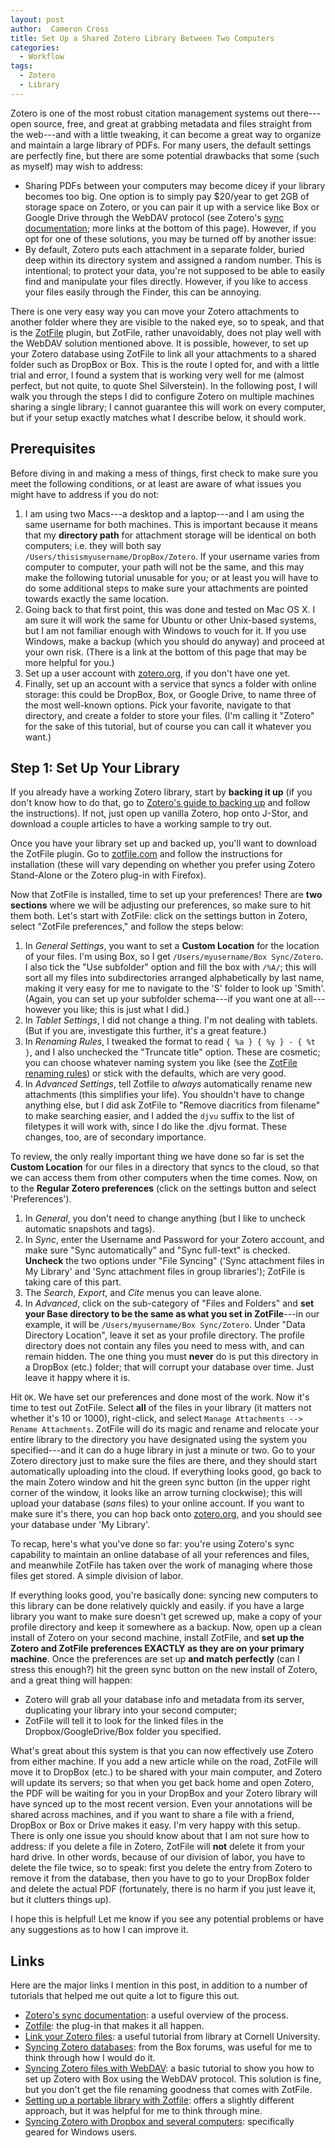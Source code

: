 ```yaml
---
layout: post
author:	 Cameron Cross
title: Set Up a Shared Zotero Library Between Two Computers
categories:
  - Workflow
tags:
  - Zotero
  - Library
---
```


Zotero is one of the most robust citation management systems out there---open source, free, and great at grabbing metadata and files straight from the web---and with a little tweaking, it can become a great way to organize and maintain a large library of PDFs. For many users, the default settings are perfectly fine, but there are some potential drawbacks that some (such as myself) may wish to address:

- Sharing PDFs between your computers may become dicey if your library becomes too big. One option is to simply pay $20/year to get 2GB of storage space on Zotero, or you can pair it up with a service like Box or Google Drive through the WebDAV protocol (see Zotero's [sync documentation](https://www.zotero.org/support/sync); more links at the bottom of this page). However, if you opt for one of these solutions, you may be turned off by another issue:
- By default, Zotero puts each attachment in a separate folder, buried deep within its directory system and assigned a random number. This is intentional; to protect your data, you're not supposed to be able to easily find and manipulate your files directly. However, if you like to access your files easily through the Finder, this can be annoying.

There is one very easy way you can move your Zotero attachments to another folder where they are visible to the naked eye, so to speak, and that is the [ZotFile](http://zotfile.com/) plugin, but ZotFile, rather unavoidably, does not play well with the WebDAV solution mentioned above. It is possible, however, to set up your Zotero database using ZotFile to link all your attachments to a shared folder such as DropBox or Box. This is the route I opted for, and with a little trial and error, I found a system that is working very well for me (almost perfect, but not quite, to quote Shel Silverstein). In the following post, I will walk you through the steps I did to configure Zotero on multiple machines sharing a single library; I cannot guarantee this will work on every computer, but if your setup exactly matches what I describe below, it should work.



## Prerequisites ##

Before diving in and making a mess of things, first check to make sure you meet the following conditions, or at least are aware of what issues you might have to address if you do not:

1. I am using two Macs---a desktop and a laptop---and I am using the same username for both machines. This is important because it means that my **directory path** for attachment storage will be identical on both computers; i.e. they will both say `/Users/thisismyusername/DropBox/Zotero`. If your username varies from computer to computer, your path will not be the same, and this may make the following tutorial unusable for you; or at least you will have to do some additional steps to make sure your attachments are pointed towards exactly the same location.
2. Going back to that first point, this was done and tested on Mac OS X. I am sure it will work the same for Ubuntu or other Unix-based systems, but I am not familiar enough with Windows to vouch for it. If you use Windows, make a backup (which you should do anyway) and proceed at your own risk. (There is a link at the bottom of this page that may be more helpful for you.)
3. Set up a user account with [zotero.org](https://www.zotero.org/), if you don't have one yet. 
4. Finally, set up an account with a service that syncs a folder with online storage: this could be DropBox, Box, or Google Drive, to name three of the most well-known options. Pick your favorite, navigate to that directory, and create a folder to store your files. (I'm calling it "Zotero" for the sake of this tutorial, but of course you can call it whatever you want.)

## Step 1: Set Up Your Library ##



If you already have a working Zotero library, start by **backing it up** (if you don't know how to do that, go to [Zotero's guide to backing up](https://www.zotero.org/support/zotero_data) and follow the instructions). If not, just open up vanilla Zotero, hop onto J-Stor, and download a couple articles to have a working sample to try out.

Once you have your library set up and backed up, you'll want to download the ZotFile plugin. Go to [zotfile.com](http://zotfile.com/) and follow the instructions for installation (these will vary depending on whether you prefer using Zotero Stand-Alone or the Zotero plug-in with Firefox).

Now that ZotFile is installed, time to set up your preferences! There are **two sections** where we will be adjusting our preferences, so make sure to hit them both. Let's start with ZotFile: click on the settings button in Zotero, select "ZotFile preferences," and follow the steps below:


1. In _General Settings_, you want to set a **Custom Location** for the location of your files. I'm using Box, so I get `/Users/myusername/Box Sync/Zotero`. I also tick the "Use subfolder" option and fill the box with `/%A/`; this will sort all my files into subdirectories arranged alphabetically by last name, making it very easy for me to navigate to the 'S' folder to look up 'Smith'. (Again, you can set up your subfolder schema---if you want one at all---however you like; this is just what I did.)
2. In _Tablet Settings_, I did not change a thing. I'm not dealing with tablets. (But if you are, investigate this further, it's a great feature.)
3. In _Renaming Rules_, I tweaked the format to read `{ %a } { %y } - { %t }`, and I also unchecked the "Truncate title" option. These are cosmetic; you can choose whatever naming system you like (see the [ZotFile renaming rules](http://zotfile.com/#renaming-rules)) or stick with the defaults, which are very good.
4. In _Advanced Settings_, tell Zotfile to _always_ automatically rename new attachments (this simplifies your life). You shouldn't have to change anything else, but I did ask ZotFile to "Remove diacritics from filename" to make searching easier, and I added the `djvu` suffix to the list of filetypes it will work with, since I do like the .djvu format. These changes, too, are of secondary importance.

To review, the only really important thing we have done so far is set the **Custom Location** for our files in a directory that syncs to the cloud, so that we can access them from other computers when the time comes. Now, on to the **Regular Zotero preferences** (click on the settings button and select 'Preferences').

1. In _General_, you don't need to change anything (but I like to uncheck automatic snapshots and tags).
2. In _Sync_, enter the Username and Password for your Zotero account, and make sure "Sync automatically" and "Sync full-text" is checked. **Uncheck** the two options under "File Syncing" ('Sync attachment files in My Library' and 'Sync attachment files in group libraries'); ZotFile is taking care of this part.
3. The _Search_, _Export_, and _Cite_ menus you can leave alone.
4. In _Advanced_, click on the sub-category of "Files and Folders" and **set your Base directory to be the same as what you set in ZotFile**---in our example, it will be `/Users/myusername/Box Sync/Zotero`. Under "Data Directory Location", leave it set as your profile directory. The profile directory does not contain any files you need to mess with, and can remain hidden. The one thing you must **never** do is put this directory in a DropBox (etc.) folder; that will corrupt your database over time. Just leave it happy where it is.

Hit `OK`. We have set our preferences and done most of the work. Now it's time to test out ZotFile. Select **all** of the files in your library (it matters not whether it's 10 or 1000), right-click, and select `Manage Attachments --> Rename Attachments`. ZotFile will do its magic and rename and relocate your entire library to the directory you have designated using the system you specified---and it can do a huge library in just a minute or two. Go to your Zotero directory just to make sure the files are there, and they should start automatically uploading into the cloud. If everything looks good, go back to the main Zotero window and hit the green sync button (in the upper right corner of the window, it looks like an arrow turning clockwise); this will upload your database (_sans_ files) to your online account. If you want to make sure it's there, you can hop back onto [zotero.org](https://www.zotero.org/), and you should see your database under 'My Library'.

To recap, here's what you've done so far: you're using Zotero's sync capability to maintain an online database of all your references and files, and meanwhile ZotFile has taken over the work of managing where those files get stored. A simple division of labor.

If everything looks good, you're basically done: syncing new computers to this library can be done relatively quickly and easily. if you have a large library you want to make sure doesn't get screwed up, make a copy of your profile directory and keep it somewhere as a backup. Now, open up a clean install of Zotero on your second machine, install ZotFile, and **set up the Zotero and ZotFile preferences EXACTLY as they are on your primary machine**. Once the preferences are set up **and match perfectly** (can I stress this enough?) hit the green sync button on the new install of Zotero, and a great thing will happen:

- Zotero will grab all your database info and metadata from its server, duplicating your library into your second computer;
- ZotFile will tell it to look for the linked files in the Dropbox/GoogleDrive/Box folder you specified.

What's great about this system is that you can now effectively use Zotero from either machine. If you add a new article while on the road, ZotFile will move it to DropBox (etc.) to be shared with your main computer, and Zotero will update its servers; so that when you get back home and open Zotero, the PDF will be waiting for you in your DropBox and your Zotero library will have synced up to the most recent version. Even your annotations will be shared across machines, and if you want to share a file with a friend, DropBox or Box or Drive makes it easy. I'm very happy with this setup. There is only one issue you should know about that I am not sure how to address: if you delete a file in Zotero, ZotFile will **not** delete it from your hard drive. In other words, because of our division of labor, you have to delete the file twice, so to speak: first you delete the entry from Zotero to remove it from the database, then you have to go to your DropBox folder and delete the actual PDF (fortunately, there is no harm if you just leave it, but it clutters things up).

I hope this is helpful! Let me know if you see any potential problems or have any suggestions as to how I can improve it.

## Links ##

Here are the major links I mention in this post, in addition to a number of tutorials that helped me out quite a lot to figure this out.

- [Zotero's sync documentation](https://www.zotero.org/support/sync): a useful overview of the process.
- [Zotfile](http://zotfile.com/): the plug-in that makes it all happen.
- [Link your Zotero files](https://mannlib.cornell.edu/news/link-your-zotero-files-cornell-box): a useful tutorial from library at Cornell University.
- [Syncing Zotero databases](https://community.box.com/t5/Help-Forum/Syncing-Zotero-database-across-Mac-OS-Windows-7-and-Windows-10/td-p/10216): from the Box forums, was useful for me to think through how I would do it.
- [Syncing Zotero files with WebDAV](http://academic.bancey.com/syncing-zotero-files-with-webdav-from-box/): a basic tutorial to show you how to set up Zotero with Box using the WebDAV protocol. This solution is fine, but you don't get the file renaming goodness that comes with ZotFile.
- [Setting up a portable library with Zotfile](http://freecity.commons.gc.cuny.edu/2013/12/14/setting-up-a-portable-library-with-zotfile/): offers a slightly different approach, but it was helpful for me to think through mine.
- [Syncing Zotero with Dropbox and several computers](http://remembereverything.org/syncing-zotero-with-dropbox-and-several-computers/): specifically geared for Windows users.

